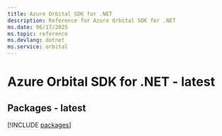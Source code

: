 ```yaml
---
title: Azure Orbital SDK for .NET
description: Reference for Azure Orbital SDK for .NET
ms.date: 06/17/2025
ms.topic: reference
ms.devlang: dotnet
ms.service: orbital
---
```

# Azure Orbital SDK for .NET - latest
## Packages - latest
[!INCLUDE [packages](orbital-index.md)]